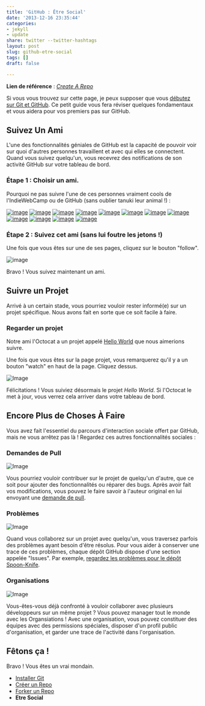 ```yaml
---
title: 'GitHub : Être Social'
date: '2013-12-16 23:35:44'
categories:
- jekyll
- update
share: twitter --twitter-hashtags
layout: post
slug: github-etre-social
tags: []
draft: false

---
```

**Lien de référence** : <span class="h-cite"><cite class="p-name u-url">[Create A Repo](https://help.github.com/articles/be-social)</cite></span>

Si vous vous trouvez sur cette page, je peux supposer que vous [débutez sur Git et GitHub](/2013/12/15/Github-pour-nuls-partie-1/). Ce petit guide vous fera réviser quelques fondamentaux et vous aidera pour vos premiers pas sur GitHub.

## Suivez Un Ami

L'une des fonctionnalités géniales de GitHub est la capacité de pouvoir voir sur quoi d'autres personnes travaillent et avec qui elles se connectent. Quand vous suivez quelqu'un, vous recevrez des notifications de son activité GitHub sur votre tableau de bord.

### Étape 1 : Choisir un ami.

Pourquoi ne pas suivre l'une de ces personnes vraiment cools de l'IndieWebCamp ou de GitHub (sans oublier tanuki leur animal !) :

<span rel="muse met colleague">[![image](https://0.gravatar.com/avatar/02cd45622e90350cc061aaaa02229195 "tantek")](https://github.com/tantek)</span>
<span rel="muse met colleague">[![image](https://2.gravatar.com/avatar/11954e59b49809173d48133ec4047fce "aaronpk")](https://github.com/aaronpk)</span>
<span rel="muse met colleague">[![image](https://2.gravatar.com/avatar/c4778863737ffb3769f44e2d4a8bf758 "caseorganic")](https://github.com/caseorganic)</span>
[![image](https://0.gravatar.com/avatar/7f7c17c191205b76ecef70e10fa3f38b "laurenorsini")](https://github.com/laurenorsini)
<span rel="muse friend met colleague">[![image](https://1.gravatar.com/avatar/28a7b9aa6dcdb0f426769c82b6e62b12 "thierrymarianne")](https://github.com/thierrymarianne)</span>
<span rel="muse met colleague">[![image](https://2.gravatar.com/avatar/b7c6ec292365e3d9ab7bdceda01ea532 "kevinmarks")](https://github.com/kevinmarks)</span>
<span rel="muse met colleague">[![image](https://2.gravatar.com/avatar/d54b3146dc0b7e92cf252e508c280abd "evan")](https://github.com/evanp)</span>
[![image](https://secure.gravatar.com/avatar/e26a281b6bd0c2145e8d0fcc834a56fb "jlord")](https://github.com/jlord)
[![image](https://secure.gravatar.com/avatar/25c7c18223fb42a4c6ae1c8db6f50f9b "mojombo")](https://github.com/mojombo)
[![image](https://secure.gravatar.com/avatar/472814aac7576b67da59ea79fcbf7d66)](https://github.com/tekkub)
[![image](https://secure.gravatar.com/avatar/3aeb5655cf56bb8cc5583da71c757dc4)](https://github.com/muan)
[![image](https://secure.gravatar.com/avatar/bc4ab438f7a4ce1c406aadc688427f2c)](https://github.com/mdo)


### Étape 2 : Suivez cet ami (sans lui foutre les jetons !)

Une fois que vous êtes sur une de ses pages, cliquez sur le bouton "follow".

![image](https://github-images.s3.amazonaws.com/help/follow-user-button.png "Bouton utilisateur Follow")

Bravo ! Vous suivez maintenant un ami.
## Suivre un Projet

Arrivé à un certain stade, vous pourriez vouloir rester informé(e) sur un projet spécifique. Nous avons fait en sorte que ce soit facile à faire.

### Regarder un projet

Notre ami l'Octocat a un projet appelé [Hello World](https://github.com/octocat/Hello-World) que nous aimerions suivre.

Une fois que vous êtes sur la page projet, vous remarquerez qu'il y a un bouton "watch" en haut de la page. Cliquez dessus.

![Image](https://github-images.s3.amazonaws.com/help/repo-actions-watch.png "Watch repository button")

Félicitations ! Vous suiviez désormais le projet *Hello World*. Si l'Octocat le met à jour, vous verrez cela arriver dans votre tableau de bord.


## Encore Plus de Choses À Faire

Vous avez fait l'essentiel du parcours d'interaction sociale offert par GitHub, mais ne vous arrêtez pas là ! Regardez ces autres fonctionnalités sociales :

### Demandes de Pull

![Image](https://github-images.s3.amazonaws.com/help/repo-actions-pullrequest.png "Pull Request Button")

Vous pourriez vouloir contribuer sur le projet de quelqu'un d'autre, que ce soit pour ajouter des fonctionnalités ou réparer des bugs. Après avoir fait vos modifications, vous pouvez le faire savoir à l'auteur original en lui envoyant une [demande de pull](https://help.github.com/articles/using-pull-requests).


### Problèmes

![Image](https://github-images.s3.amazonaws.com/help/repo-tabs-issues.png "Bouton Issues")

Quand vous collaborez sur un projet avec quelqu'un, vous traversez parfois des problèmes ayant besoin d'être résolus. Pour vous aider à conserver une trace de ces problèmes, chaque dépôt GitHub dispose d'une section appelée "Issues". Par exemple, [regardez les problèmes pour le dépôt Spoon-Knife](https://github.com/octocat/Spoon-Knife/issues).
### Organisations

![Image](https://github-images.s3.amazonaws.com/help/dashboard-contextswitcher.png "Liste déroulante pour changer de contexte de compte")

Vous-êtes-vous déjà confronté à vouloir collaborer avec plusieurs développeurs sur un même projet ? Vous pouvez manager tout le monde avec les Organsiations ! Avec une organisation, vous pouvez constituer des équipes avec des permissions spéciales, disposer d'un profil public d'organisation, et garder une trace de l'activité dans l'organisation.

## Fêtons ça ! 

Bravo ! Vous êtes un vrai mondain.

* [Installer Git](/2013/12/10/installer-git/)
* [Créer un Repo](/2013/12/16/creer_un_repo_GitHub/)
* [Forker un Repo](/2013/12/16/forker-un-repo-github/)
* **Etre Social**


